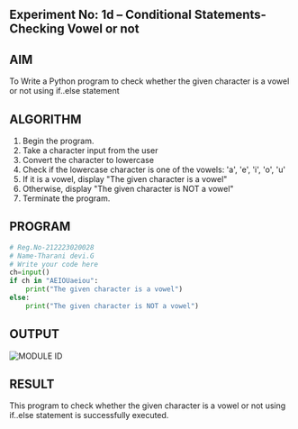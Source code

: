 ## Experiment No: 1d – Conditional Statements- Checking Vowel or not

## AIM  
To Write a Python program to check whether the given character is a vowel or not using if..else statement
## ALGORITHM  
1. Begin the program.  
2. Take a character input from the user
3. Convert the character to lowercase
4. Check if the lowercase character is one of the vowels: 'a', 'e', 'i', 'o', 'u'
5. If it is a vowel, display "The given character is a vowel"
6. Otherwise, display "The given character is NOT a vowel"
4. Terminate the program.

## PROGRAM
```python
# Reg.No-212223020028
# Name-Tharani devi.G
# Write your code here
ch=input()
if ch in "AEIOUaeiou":
    print("The given character is a vowel")
else:
    print("The given character is NOT a vowel")
```
## OUTPUT

![MODULE ID](https://github.com/user-attachments/assets/5de448eb-6d78-454b-9f70-ab7b05c2fcc3)

## RESULT
This program to check whether the given character is a vowel or not using if..else statement is successfully executed.
